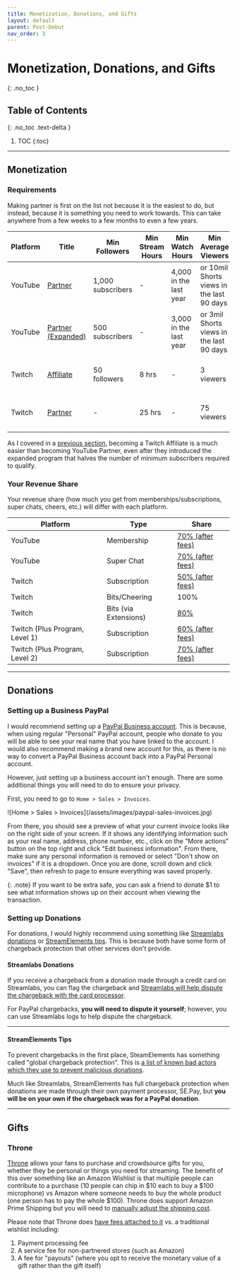 ```yaml
---
title: Monetization, Donations, and Gifts
layout: default
parent: Post-Debut
nav_order: 3
---
```


# Monetization, Donations, and Gifts
{: .no_toc }

## Table of Contents
{: .no_toc .text-delta }

1. TOC
{:toc}

-----

## Monetization

### Requirements

Making partner is first on the list not because it is the easiest to do, but instead, because it is something you need to work towards. This can take anywhere from a few weeks to a few months to even a few years.

| Platform | Title | Min Followers | Min Stream Hours | Min Watch Hours | Min Average Viewers | Other Reqs |
| -------- | ----- | ------------- | ---------------- | --------------- | ------------------- | ---------- |
| YouTube | [Partner](https://support.google.com/youtube/answer/72851) | 1,000 subscribers | - | 4,000 in the last year | or 10mil Shorts views in the last 90 days | - |
| YouTube | [Partner (Expanded)](https://support.google.com/youtube/answer/13429240) | 500 subscribers | - | 3,000 in the last year | or 3mil Shorts views in the last 90 days | 3 public uploads in the last 90 days |
| Twitch | [Affiliate](https://help.twitch.tv/s/article/joining-the-affiliate-program) | 50 followers | 8 hrs | - | 3 viewers | Stream on 7 different days
| Twitch | [Partner](https://help.twitch.tv/s/article/achievements#Partner) | - | 25 hrs | - | 75 viewers | Stream on 12 different days |

As I covered in a [previous section](/preparing-for-your-debut/channel-and-social-media-setup.html), becoming a Twitch Affiliate is a much easier than becoming YouTube Partner, even after they introduced the expanded program that halves the number of minimum subscribers required to qualify.

### Your Revenue Share

Your revenue share (how much you get from memberships/subscriptions, super chats, cheers, etc.) will differ with each platform.

| Platform | Type | Share 
| -------- | ---- | ----- |
| YouTube | Membership | [70% (after fees)](https://support.google.com/youtube/answer/7491256#zippy=%2Cmemberships-revenue-share) |
| YouTube | Super Chat | [70% (after fees)](https://support.google.com/youtube/answer/7288782?hl=en#zippy=%2Crevenue-share) |
| Twitch | Subscription | [50% (after fees)](https://help.twitch.tv/s/article/twitch-affiliate-program-faq?language=en_US#revenue) |
| Twitch | Bits/Cheering | 100% |
| Twitch | Bits (via Extensions) | [80%](https://help.twitch.tv/s/article/earning-revenue-from-bits-in-extensions?language=en_US#FAQ) |
| Twitch (Plus Program, Level 1) | Subscription | [60% (after fees)](https://help.twitch.tv/s/article/plus-program?language=en_US) |
| Twitch (Plus Program, Level 2) | Subscription | [70% (after fees)](https://help.twitch.tv/s/article/plus-program?language=en_US) |

-----

## Donations
### Setting up a Business PayPal

I would recommend setting up a [PayPal Business account](https://www.paypal.com/us/business/open-business-account). This is because, when using regular "Personal" PayPal account, people who donate to you will be able to see your real name that you have linked to the account. I would also recommend making a brand new account for this, as there is no way to convert a PayPal Business account back into a PayPal Personal account.

However, just setting up a business account isn't enough. There are some additional things you will need to do to ensure your privacy.

First, you need to go to `Home > Sales > Invoices`.

<div class="code-example" markdown="1">
![Home > Sales > Invoices](/assets/images/paypal-sales-invoices.jpg)
</div>

From there, you should see a preview of what your current invoice looks like on the right side of your screen. If it shows any identifying information such as your real name, address, phone number, etc., click on the "More actions" button on the top right and click "Edit business information". From there, make sure any personal information is removed or select "Don't show on invoices" if it is a dropdown. Once you are done, scroll down and click "Save", then refresh to page to ensure everything was saved properly.

{: .note}
If you want to be extra safe, you can ask a friend to donate $1 to see what information shows up on their account when viewing the transaction.

### Setting up Donations

For donations, I would highly recommend using something like [Streamlabs donations](https://streamlabs.com/donations) or [StreamElements tips](https://streamelements.com/setips). This is because both have some form of chargeback protection that other services don't provide.

<div class="code-example bg-grey-lt-000" markdown="1">

#### Streamlabs Donations

If you receive a chargeback from a donation made through a credit card on Streamlabs, you can flag the chargeback and [Streamlabs will help dispute the chargeback with the card processor]((https://streamlabs.com/content-hub/post/i-received-a-chargeback-what-now)).

For PayPal chargebacks, **you will need to dispute it yourself**; however, you can use Streamlabs logs to help dispute the chargeback.

-----

#### StreamElements Tips

To prevent chargebacks in the first place, SteamElements has something called "global chargeback protection". This is [a list of known bad actors which they use to prevent malicious donations](https://blog.streamelements.com/advanced-chargeback-protection-for-twitch-and-youtube-stops-bad-donations-from-ruining-your-day-c33f0b2b6f19).

Much like Streamlabs, StreamElements has full chargeback protection when donations are made through their own payment processor, SE.Pay, but **you will be on your own if the chargeback was for a PayPal donation**.

</div>

-----

## Gifts

### Throne

[Throne](https://throne.com/) allows your fans to purchase and crowdsource gifts for you, whether they be personal or things you need for streaming. The benefit of this over something like an Amazon Wishlist is that multiple people can contribute to a purchase (10 people can chip in $10 each to buy a $100 microphone) vs Amazon where someone needs to buy the whole product (one person has to pay the whole $100). Throne does support Amazon Prime Shipping but you will need to [manually adjust the shipping cost](https://help.throne.com/en/articles/7258762-does-throne-use-amazon-prime).

Please note that Throne does [have fees attached to it](https://help.throne.com/en/articles/7258728-what-fees-do-you-charge) vs. a traditional wishlist including:
1. Payment processing fee
2. A service fee for non-partnered stores (such as Amazon)
3. A fee for "payouts" (where you opt to receive the monetary value of a gift rather than the gift itself)